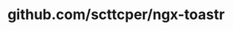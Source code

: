 ---
layout: post
title: github.com/scttcper/ngx-toastr
categories: link
tags: [انگلیسی, گیت‌هاب, برنامه‌نویسی]
---